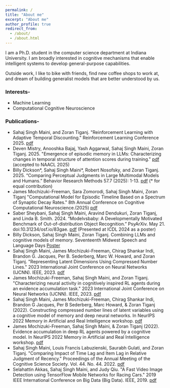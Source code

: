 ```yaml
---
permalink: /
title: "About me"
excerpt: "About me"
author_profile: true
redirect_from: 
  - /about/
  - /about.html
---
```


I am a Ph.D. student in the computer science department at Indiana University. I am broadly interested in cognitive mechanisms that enable intelligent systems to develop general-purpose capabilities.

Outside work, I like to bike with friends, find new coffee shops to work at, and dream of building generalist models that are better understood by us.	 
  
### Interests-	 
- Machine Learning	 
- Computational Cognitive Neuroscience

### Publications-
- Sahaj Singh Maini, and Zoran Tiganj. "Reinforcement Learning with Adaptive Temporal Discounting." Reinforcement Learning Conference 2025. [pdf](https://openreview.net/forum?id=PySTNiHvFI)
- Deven Mistry, Anooshka Bajaj, Yash Aggarwal, Sahaj Singh Maini, Zoran Tiganj. 2025. "Emergence of episodic memory in LLMs: Characterizing changes in temporal structure of attention scores during training." [pdf](https://aclanthology.org/2025.naacl-long.448/) (accepted to NAACL 2025)
- Billy Dickson\*, Sahaj Singh Maini\*, Robert Nosofsky, and Zoran Tiganj. 2025. “Comparing Perceptual Judgments in Large Multimodal Models and Humans.” Behavior Research Methods 57.7 (2025): 1-13. [pdf](https://link.springer.com/article/10.3758/s13428-025-02728-w) (* for equal contribution)
- James Mochizuki-Freeman, Sara Zomorodi, Sahaj Singh Maini, Zoran Tiganj "Computational Model for Episodic Timeline Based on a Spectrum of Synaptic Decay Rates." 8th Annual Conference on Cognitive Computational Neuroscience.(2025) [pdf](https://openreview.net/forum?id=4naoku2Ak0)
- Saber Sheybani, Sahaj Singh Maini, Aravind Dendukuri, Zoran Tiganj, and Linda B. Smith. 2024. “Modelvsbaby: A Developmentally Motivated Benchmark of Out-of-distribution Object Recognition.” PsyArXiv. May 21. doi:10.31234/osf.io/83gae. [pdf](https://osf.io/preprints/psyarxiv/83gae) (Presented at ICDL 2024 as a poster)
- Billy Dickson, Sahaj Singh Maini, Zoran Tiganj. Combining LLMs and cognitive models of memory. Seventeenth Midwest Speech and Language Days [Poster](https://dickson.ai/assets/SITH_POSTER_UofM.pdf)
- Sahaj Singh Maini, James Mochizuki-Freeman, Chirag Shankar Indi, Brandon G. Jacques, Per B. Sederberg, Marc W. Howard, and Zoran Tiganj. "Representing Latent Dimensions Using Compressed Number Lines." 2023 International Joint Conference on Neural Networks (IJCNN). IEEE, 2023. [pdf](https://ieeexplore.ieee.org/document/10190998)
- James Mochizuki-Freeman, Sahaj Singh Maini, and Zoran Tiganj. "Characterizing neural activity in cognitively inspired RL agents during an evidence accumulation task." 2023 International Joint Conference on Neural Networks (IJCNN). IEEE, 2023. [pdf](https://ieeexplore.ieee.org/document/10191578)
- Sahaj Singh Maini, James Mochizuki-Freeman, Chirag Shankar Indi, Brandon G Jacques, Per B Sederberg, Marc Howard, & Zoran Tiganj (2022). Constructing compressed number lines of latent variables using a cognitive model of memory and deep neural networks. In NeurIPS 2022 Memory in Artificial and Real Intelligence workshop. [pdf](https://memari-workshop.github.io/papers/paper_42.pdf)
- James Mochizuki-Freeman, Sahaj Singh Maini, & Zoran Tiganj (2022). Evidence accumulation in deep RL agents powered by a cognitive model. In NeurIPS 2022 Memory in Artificial and Real Intelligence workshop. [pdf](https://memari-workshop.github.io/papers/paper_39.pdf)
- Sahaj Singh Maini,  Louis Francis Labuzienski, Saurabh Gulati, and Zoran Tiganj. "Comparing Impact of Time Lag and Item Lag in Relative Judgment of Recency." Proceedings of the Annual Meeting of the Cognitive Science Society. Vol. 44. No. 44. 2022. [pdf](https://escholarship.org/uc/item/1v9795cd)
- Selahattin Akkas, Sahaj Singh Maini, and Judy Qiu. "A Fast Video Image Detection using TensorFlow Mobile Networks for Racing Cars." 2019 IEEE International Conference on Big Data (Big Data). IEEE, 2019. [pdf](https://ieeexplore.ieee.org/abstract/document/9005689)
